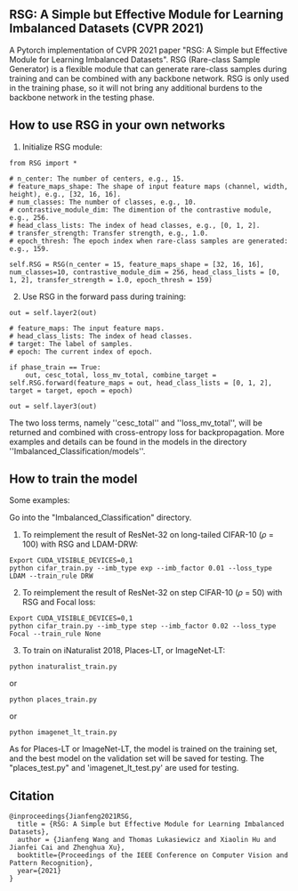 ## RSG: A Simple but Effective Module for Learning Imbalanced Datasets (CVPR 2021)

A Pytorch implementation of CVPR 2021 paper "RSG: A Simple but Effective Module for Learning Imbalanced Datasets". RSG (Rare-class Sample Generator) is a flexible module that can generate rare-class samples during training and can be combined with any backbone network. RSG is only used in the training phase, so it will not bring any additional burdens to the backbone network in the testing phase.


How to use RSG in your own networks
-----------------
1. Initialize RSG module:

```
from RSG import *

# n_center: The number of centers, e.g., 15.
# feature_maps_shape: The shape of input feature maps (channel, width, height), e.g., [32, 16, 16].
# num_classes: The number of classes, e.g., 10.
# contrastive_module_dim: The dimention of the contrastive module, e.g., 256.
# head_class_lists: The index of head classes, e.g., [0, 1, 2].
# transfer_strength: Transfer strength, e.g., 1.0.
# epoch_thresh: The epoch index when rare-class samples are generated: e.g., 159.

self.RSG = RSG(n_center = 15, feature_maps_shape = [32, 16, 16], num_classes=10, contrastive_module_dim = 256, head_class_lists = [0, 1, 2], transfer_strength = 1.0, epoch_thresh = 159)

```

2. Use RSG in the forward pass during training:

```
out = self.layer2(out)

# feature_maps: The input feature maps.
# head_class_lists: The index of head classes.
# target: The label of samples.
# epoch: The current index of epoch.

if phase_train == True:
    out, cesc_total, loss_mv_total, combine_target = self.RSG.forward(feature_maps = out, head_class_lists = [0, 1, 2], target = target, epoch = epoch)
    
out = self.layer3(out) 

```

The two loss terms, namely ''cesc_total'' and ''loss_mv_total'', will be returned and combined with cross-entropy loss for backpropagation. More examples and details can be found in the models in the directory ''Imbalanced_Classification/models''.

How to train the model
-----------------
Some examples:

Go into the "Imbalanced_Classification" directory.

1. To reimplement the result of ResNet-32 on long-tailed CIFAR-10 ($\rho$ = 100) with RSG and LDAM-DRW:

```
Export CUDA_VISIBLE_DEVICES=0,1
python cifar_train.py --imb_type exp --imb_factor 0.01 --loss_type LDAM --train_rule DRW
```

2. To reimplement the result of ResNet-32 on step CIFAR-10 ($\rho$ = 50) with RSG and Focal loss:

```
Export CUDA_VISIBLE_DEVICES=0,1
python cifar_train.py --imb_type step --imb_factor 0.02 --loss_type Focal --train_rule None
```

3. To train on iNaturalist 2018, Places-LT, or ImageNet-LT:

```
python inaturalist_train.py
```
or
```
python places_train.py
```
or
```
python imagenet_lt_train.py
```
As for Places-LT or ImageNet-LT, the model is trained on the training set, and the best model on the validation set will be saved for testing.
The "places_test.py" and 'imagenet_lt_test.py' are used for testing.


Citation
-----------------

```
@inproceedings{Jianfeng2021RSG,
  title = {RSG: A Simple but Effective Module for Learning Imbalanced Datasets},
  author = {Jianfeng Wang and Thomas Lukasiewicz and Xiaolin Hu and Jianfei Cai and Zhenghua Xu},
  booktitle={Proceedings of the IEEE Conference on Computer Vision and Pattern Recognition},
  year={2021}
}
```
